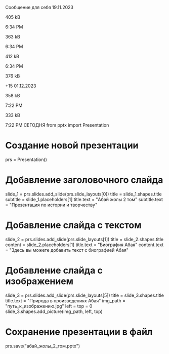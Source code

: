 Сообщение для себя
19.11.2023

405 kB

6:34 PM

363 kB

6:34 PM

412 kB

6:34 PM

376 kB

+15
01.12.2023

358 kB

7:22 PM

333 kB

7:22 PM
СЕГОДНЯ
from pptx import Presentation

# Создание новой презентации
prs = Presentation()

# Добавление заголовочного слайда
slide_1 = prs.slides.add_slide(prs.slide_layouts[0])
title = slide_1.shapes.title
subtitle = slide_1.placeholders[1]
title.text = "Абай жолы 2 том"
subtitle.text = "Презентация по истории и творчеству"

# Добавление слайда с текстом
slide_2 = prs.slides.add_slide(prs.slide_layouts[1])
title = slide_2.shapes.title
content = slide_2.placeholders[1]
title.text = "Биография Абая"
content.text = "Здесь вы можете добавить текст с биографией Абая"

# Добавление слайда с изображением
slide_3 = prs.slides.add_slide(prs.slide_layouts[5])
title = slide_3.shapes.title
title.text = "Природа в произведениях Абая"
img_path = "путь_к_изображению.jpg"
left = top = 0
slide_3.shapes.add_picture(img_path, left, top)

# Сохранение презентации в файл
prs.save("абай_жолы_2_том.pptx")
